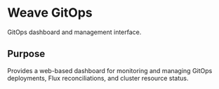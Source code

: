 # Weave GitOps

GitOps dashboard and management interface.

## Purpose

Provides a web-based dashboard for monitoring and managing GitOps deployments, Flux reconciliations, and cluster resource status.